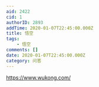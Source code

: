 ```yaml
---
aid: 2422
cid: 1
authorID: 2893
addTime: 2020-01-07T22:45:00.000Z
title: 悟空
tags:
    - 悟空
comments: []
date: 2020-01-07T22:45:00.000Z
category: 问答
---
```


https://www.wukong.com/
